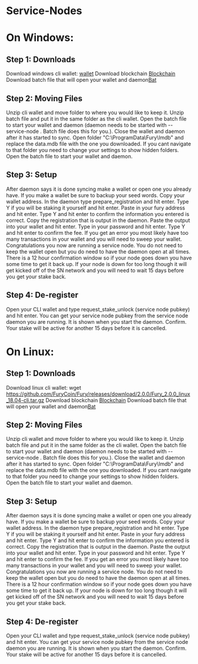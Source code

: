 # Service-Nodes

# On Windows:

## Step 1: Downloads
Download windows cli wallet: [wallet](https://github.com/FuryCoin/Fury/releases/download/2.0.0/Fury_2.0.0_win-cli.zip)
Download blockchain [Blockchain](https://drive.google.com/open?id=1VtD9shKDlKV5wYYUUe23eSKQHa-DVkSa)
Download batch file that will open your wallet and daemon[Bat](https://drive.google.com/open?id=1Ib4DPVNbXvjRMORTO74Bw4wH5679OsMC)

## Step 2: Moving Files
Unzip cli wallet and move folder to where you would like to keep it.
Unzip batch file and put it in the same folder as the cli wallet.
Open the batch file to start your wallet and daemon (daemon needs to be started with --service-node . Batch file does this for you.).
Close the wallet and daemon after it has started to sync.
Open folder "C:\ProgramData\Fury\lmdb" and replace the data.mdb file with the one you downloaded.
If you cant navigate to that folder you need to change your settings to show hidden folders.
Open the batch file to start your wallet and daemon.

## Step 3: Setup
After daemon says it is done syncing make a wallet or open one you already have.
If you make a wallet be sure to backup your seed words.
Copy your wallet address.
In the daemon type prepare_registration and hit enter.
Type Y if you will be staking it yourself and hit enter.
Paste in your fury address and hit enter.
Type Y and hit enter to confirm the information you entered is correct.
Copy the registration that is output in the daemon.
Paste the output into your wallet and hit enter.
Type in your password and hit enter.
Type Y and hit enter to confirm the fee.
If you get an error you most likely have too many transactions in your wallet and you will need to sweep your wallet.
Congratulations you now are running a service node.  You do not need to keep the wallet open but you do need to have the daemon open at all times.  There is a 12 hour confirmation window so if your node goes down you have some time to get it back up.  If your node is down for too long though it will get kicked off of the SN network and you will need to wait 15 days before you get your stake back.

## Step 4: De-register
Open your CLI wallet and type request_stake_unlock (service node pubkey) and hit enter.
You can get your service node pubkey from the service node daemon you are running.  It is shown when you start the daemon.
Confirm.
Your stake will be active for another 15 days before it is cancelled.

# On Linux:

## Step 1: Downloads
Download linux cli wallet: wget https://github.com/FuryCoin/Fury/releases/download/2.0.0/Fury_2.0.0_linux_18.04-cli.tar.gz
Download blockchain [Blockchain](https://drive.google.com/open?id=1VtD9shKDlKV5wYYUUe23eSKQHa-DVkSa)
Download batch file that will open your wallet and daemon[Bat](https://drive.google.com/open?id=1Ib4DPVNbXvjRMORTO74Bw4wH5679OsMC)

## Step 2: Moving Files
Unzip cli wallet and move folder to where you would like to keep it.
Unzip batch file and put it in the same folder as the cli wallet.
Open the batch file to start your wallet and daemon (daemon needs to be started with --service-node . Batch file does this for you.).
Close the wallet and daemon after it has started to sync.
Open folder "C:\ProgramData\Fury\lmdb" and replace the data.mdb file with the one you downloaded.
If you cant navigate to that folder you need to change your settings to show hidden folders.
Open the batch file to start your wallet and daemon.

## Step 3: Setup
After daemon says it is done syncing make a wallet or open one you already have.
If you make a wallet be sure to backup your seed words.
Copy your wallet address.
In the daemon type prepare_registration and hit enter.
Type Y if you will be staking it yourself and hit enter.
Paste in your fury address and hit enter.
Type Y and hit enter to confirm the information you entered is correct.
Copy the registration that is output in the daemon.
Paste the output into your wallet and hit enter.
Type in your password and hit enter.
Type Y and hit enter to confirm the fee.
If you get an error you most likely have too many transactions in your wallet and you will need to sweep your wallet.
Congratulations you now are running a service node.  You do not need to keep the wallet open but you do need to have the daemon open at all times.  There is a 12 hour confirmation window so if your node goes down you have some time to get it back up.  If your node is down for too long though it will get kicked off of the SN network and you will need to wait 15 days before you get your stake back.

## Step 4: De-register
Open your CLI wallet and type request_stake_unlock (service node pubkey) and hit enter.
You can get your service node pubkey from the service node daemon you are running.  It is shown when you start the daemon.
Confirm.
Your stake will be active for another 15 days before it is cancelled.
